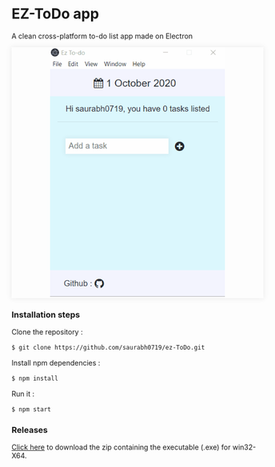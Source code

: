 # EZ-ToDo app

A clean cross-platform to-do list app made on Electron

<p align="center" style="box-shadow:0 0 10px 2px rgba(0,0,0,0.06);">
<img src="demo.gif" width="350" height="500"/>
  </p>

### Installation steps
Clone the repository :
```sh
$ git clone https://github.com/saurabh0719/ez-ToDo.git
```
Install npm dependencies :
```sh
$ npm install
```
Run it :
```sh
$ npm start
```

### Releases
[Click here](https://github.com/saurabh0719/ez-ToDo/releases/tag/v1.0) to download the zip containing the executable (.exe) for win32-X64.
